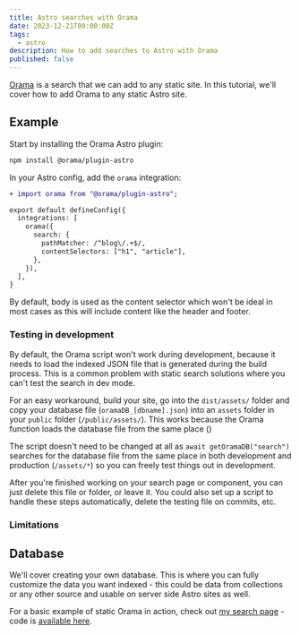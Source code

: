```yaml
---
title: Astro searches with Orama
date: 2023-12-21T00:00:00Z
tags:
  - astro
description: How to add searches to Astro with Orama
published: false
---
```


[Orama](https://oramasearch.com/) is a search that we can add to any static site. In this tutorial, we'll cover how to add Orama to any static Astro site.

## Example

Start by installing the Orama Astro plugin:

```sh
npm install @orama/plugin-astro
```

In your Astro config, add the `orama` integration:

```diff lang="js" title="astro.config.mjs"
+ import orama from "@orama/plugin-astro";

export default defineConfig({
  integrations: [
    orama({
      search: {
        pathMatcher: /^blog\/.+$/,
        contentSelectors: ["h1", "article"],
      },
    }),
  ],
}
```

By default, body is used as the content selector which won't be ideal in most cases as this will include content like the header and footer.

### Testing in development 

By default, the Orama script won't work during development, because it needs to load the indexed JSON file that is generated during the build process. This is a common problem with static search solutions where you can't test the search in dev mode.

For an easy workaround, build your site, go into the `dist/assets/` folder and copy your database file (`oramaDB_[dbname].json`) into an `assets` folder in your `public` folder (`/public/assets/`). This works because the Orama function loads the database file from the same place ()

The script doesn't need to be changed at all as `await getOramaDB("search")` searches for the database file from the same place in both development and production (`/assets/*`) so you can freely test things out in development.

After you're finished working on your search page or component, you can just delete this file or folder, or leave it. You could also set up a script to handle these steps automatically, delete the testing file on commits, etc.

### Limitations


## Database

We'll cover creating your own database. This is where you can fully customize the data you want indexed - this could be data from collections or any other source and usable on server side Astro sites as well.


For a basic example of static Orama in action, check out [my search page](https://alexnguyen.co.nz) - code is [available here](https://github.com/alexnguyennz/alexnguyen.co.nz/blob/main/src/pages/search.astro#L25).